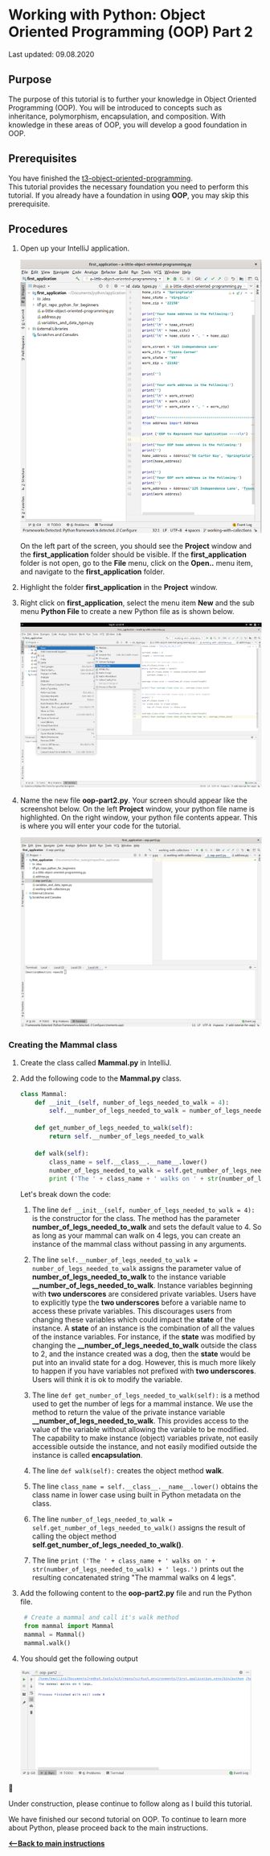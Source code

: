 # Working with Python:  Object Oriented Programming (OOP) Part 2

Last updated: 09.08.2020

## Purpose

The purpose of this tutorial is to further your knowledge in Object Oriented Programming (OOP).  You will
be introduced to concepts such as inheritance, polymorphism, encapsulation, and composition.  With knowledge in these
areas of OOP, you will develop a good foundation in OOP. 

## Prerequisites

You have finished the [t3-object-oriented-programming](../t3-object-oriented-programming/readme.md).  
This tutorial provides the necessary foundation you need to perform this tutorial.  If you already have a foundation
in using **OOP**, you may skip this prerequisite.

## Procedures

1. Open up your IntelliJ application. 

    ![tt3-object-oriented-programming](../images/t4-open-intellij.png)

    On the left part of the screen, you should see the **Project** window and the **first_application**
    folder should be visible. If the **first_application** folder is not open, go to the **File** menu,
    click on the **Open..** menu item, and navigate to the **first_application** folder.

1. Highlight the folder **first_application** in the **Project** window.
1. Right click on **first_application**, select the menu item **New** and the sub menu **Python File** to
create a new Python file as is shown below.

    ![t5-create-new-python-file](../images/t5-create-python-file-in-intellij.png)

1. Name the new file **oop-part2.py**.  Your screen should appear like the screenshot below.
   On the left **Project** window, your python file name is highlighted.  On the right window, your python file
   contents appear.  This is where you will enter your code for the tutorial.

    ![t3-a-little-oop-file-created](../images/t5-create-python-file-oop-part2.png)


### Creating the Mammal class
1. Create the class called **Mammal.py** in IntelliJ.
1. Add the following code to the **Mammal.py** class.

    ```python
    class Mammal:
        def __init__(self, number_of_legs_needed_to_walk = 4):
            self.__number_of_legs_needed_to_walk = number_of_legs_needed_to_walk
    
        def get_number_of_legs_needed_to_walk(self):
            return self.__number_of_legs_needed_to_walk
    
        def walk(self):
            class_name = self.__class__.__name__.lower()
            number_of_legs_needed_to_walk = self.get_number_of_legs_needed_to_walk()
            print ('The ' + class_name + ' walks on ' + str(number_of_legs_needed_to_walk) + ' legs.')
   ```

   Let's break down the code:
   
   1. The line `def __init__(self, number_of_legs_needed_to_walk = 4):` is the constructor for the class.  The method
      has the parameter **number_of_legs_needed_to_walk** and sets the default value to 4.  So as long as your mammal
      can walk on 4 legs, you can create an instance of the mammal class without passing in any arguments.
   
   1. The line `self.__number_of_legs_needed_to_walk = number_of_legs_needed_to_walk` assigns the parameter value of
      **number_of_legs_needed_to_walk** to the instance variable **\_\_number_of_legs_needed_to_walk**.  Instance
      variables beginning with **two underscores** are considered private variables.  Users have to explicitly type the
      **two underscores** before a variable name to access these private variables.  This discourages users from changing
      these variables which could impact the **state** of the instance.  A **state** of an instance is the combination of
      all the values of the instance variables.  For instance, if the **state** was modified by changing the
      **__number_of_legs_needed_to_walk** outside the class to 2, and the instance created was a dog, then the **state**
      would be put into an invalid state for a dog.  However, this is much more likely to happen if you have variables
      not prefixed with **two underscores**.  Users will think it is ok to modify the variable.
      
   1. The line ``def get_number_of_legs_needed_to_walk(self):`` is a method used to get the number of legs for a mammal
      instance.  We use the method to return the value of the private instance variable 
      **\_\_number_of_legs_needed_to_walk**.  This provides access to the value of the variable without allowing the
      variable to be modified.  The capability to make instance (object) variables private, not easily accessible
      outside the instance, and not easily modified outside the instance is called **encapsulation**.
    
   1. The line `def walk(self):` creates the object method **walk**.
   
   1. The line `class_name = self.__class__.__name__.lower()` obtains the class name in
      lower case using built in Python metadata on the class.
   
   1. The line `number_of_legs_needed_to_walk = self.get_number_of_legs_needed_to_walk()` assigns the
      result of calling the object method **self.get_number_of_legs_needed_to_walk()**.
      
   1. The line `print ('The ' + class_name + ' walks on ' + str(number_of_legs_needed_to_walk) + ' legs.')` prints
      out the resulting concatenated string "The mammal walks on 4 legs".
      
1. Add the following content to the **oop-part2.py** file and run the Python file.
   
   ```python
    # Create a mammal and call it's walk method
    from mammal import Mammal      
    mammal = Mammal()
    mammal.walk()
   ```

1. You should get the following output

    ![t5-output-mammal-walk](../images/t5-output-mammal-walk.png)


:construction:
  
Under construction, please continue to follow along as I build this tutorial.


We have finished our second tutorial on OOP.  To continue to learn more about Python, please proceed back to the main instructions.


[**<--Back to main instructions**](../readme.md)
